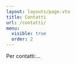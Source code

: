 ```yaml
---
layout: layouts/page.vto
title: Contatti
url: /contatti/
menu:
  visible: true
  order: 2
---
```

Per contatti:...
